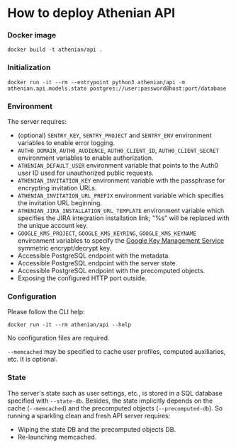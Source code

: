 # How to deploy Athenian API

### Docker image

```
docker build -t athenian/api .
```

### Initialization

```
docker run -it --rm --entrypoint python3 athenian/api -m athenian.api.models.state postgres://user:password@host:port/database
```

### Environment

The server requires:

- (optional) `SENTRY_KEY`, `SENTRY_PROJECT` and `SENTRY_ENV` environment variables to enable error logging.
- `AUTH0_DOMAIN`, `AUTH0_AUDIENCE`, `AUTH0_CLIENT_ID`, `AUTH0_CLIENT_SECRET` environment variables to enable authorization.
- `ATHENIAN_DEFAULT_USER` environment variable that points to the Auth0 user ID used for unauthorized public requests.
- `ATHENIAN_INVITATION_KEY` environment variable with the passphrase for encrypting invitation URLs.
- `ATHENIAN_INVITATION_URL_PREFIX` environment variable which specifies the invitation URL beginning.
- `ATHENIAN_JIRA_INSTALLATION_URL_TEMPLATE` environment variable which specifies the JIRA integration installation link; "%s" will be replaced with the unique account key.
- `GOOGLE_KMS_PROJECT`, `GOOGLE_KMS_KEYRING`, `GOOGLE_KMS_KEYNAME` environment variables to specify the [Google Key Management Service](https://cloud.google.com/kms/docs) symmetric encrypt/decrypt key.
- Accessible PostgreSQL endpoint with the metadata.
- Accessible PostgreSQL endpoint with the server state.
- Accessible PostgreSQL endpoint with the precomputed objects.
- Exposing the configured HTTP port outside.

### Configuration

Please follow the CLI help:

```
docker run -it --rm athenian/api --help
```

No configuration files are required.

`--memcached` may be specified to cache user profiles, computed auxiliaries, etc. It is optional.

### State

The server's state such as user settings, etc., is stored in a SQL database specified with `--state-db`.
Besides, the state implicitly depends on the cache (`--memcached`) and the precomputed objects (`--precomputed-db`).
So running a sparkling clean and fresh API server requires:

- Wiping the state DB and the precomputed objects DB.
- Re-launching memcached.